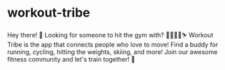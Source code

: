 # workout-tribe
Hey there! 👋 Looking for someone to hit the gym with? 🏋️‍♀️🚴‍♂️⛷️ Workout Tribe is the app that connects people who love to move! Find a buddy for running, cycling, hitting the weights, skiing, and more! Join our awesome fitness community and let's train together! 💪
